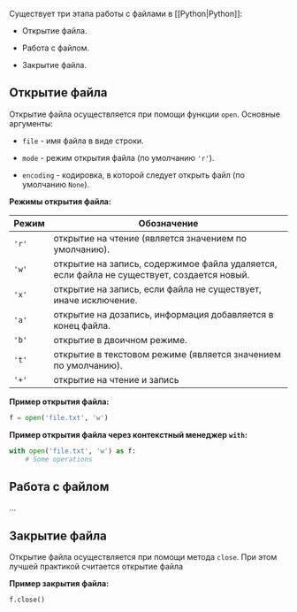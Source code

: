 Существует три этапа работы с файлами в [[Python|Python]]:

- Открытие файла.

- Работа с файлом.

- Закрытие файла.

## Открытие файла

Открытие файла осуществляется при помощи функции `open`. Основные аргументы:

- `file` - имя файла в виде строки.

- `mode` - режим открытия файла (по умолчанию `'r'`).

- `encoding` - кодировка, в которой следует открыть файл (по умолчанию `None`).

**Режимы открытия файла:**

| Режим | Обозначение                                                                                |
| ----- | ------------------------------------------------------------------------------------------ |
| `'r'` | открытие на чтение (является значением по умолчанию).                                      |
| `'w'` | открытие на запись, содержимое файла удаляется, если файла не существует, создается новый. |
| `'x'` | открытие на запись, если файла не существует, иначе исключение.                            |
| `'a'` | открытие на дозапись, информация добавляется в конец файла.                                |
| `'b'` | открытие в двоичном режиме.                                                                |
| `'t'` | открытие в текстовом режиме (является значением по умолчанию).                             |
| `'+'` | открытие на чтение и запись                                                                |

**Пример открытия файла:**

```Python
f = open('file.txt', 'w')
```

**Пример открытия файла через контекстный менеджер `with`:**

```Python
with open('file.txt', 'w') as f:
	# Some operations
```

## Работа с файлом

...

## Закрытие файла

Открытие файла осуществляется при помощи метода `close`. При этом лучшей практикой считается открытие файла 

**Пример закрытия файла:**

```Python
f.close()
```




